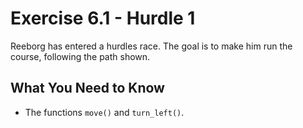 # Exercise 6.1 - Hurdle 1

Reeborg has entered a hurdles race. The goal is to make him run the course, following the path shown.

## What You Need to Know

- The functions `move()` and `turn_left()`.
